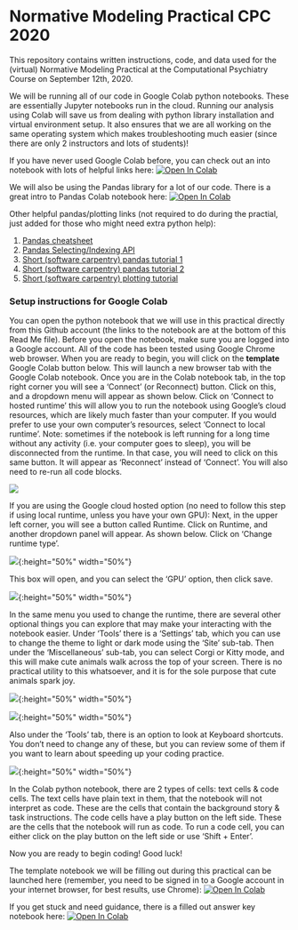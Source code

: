 # Normative Modeling Practical CPC 2020
This repository contains written instructions, code, and data used for the (virtual) Normative Modeling Practical at the Computational Psychiatry Course on September 12th, 2020.

We will be running all of our code in Google Colab python notebooks. 
These are essentially Jupyter notebooks run in the cloud. 
Running our analysis using Colab will save us from dealing with python library installation and virtual environment setup. 
It also ensures that we are all working on the same operating system which makes troubleshooting much easier (since there are only 2 instructors and lots of students)! 

If you have never used Google Colab before, you can check out an into notebook with lots of helpful links here: [![Open In Colab](https://colab.research.google.com/assets/colab-badge.svg)](https://colab.research.google.com/notebooks/intro.ipynb)

We will also be using the Pandas library for a lot of our code. There is a great intro to Pandas Colab notebook here: [![Open In Colab](https://colab.research.google.com/assets/colab-badge.svg)](https://colab.research.google.com/notebooks/mlcc/intro_to_pandas.ipynb)

Other helpful pandas/plotting links (not required to do during the practial, just added for those who might need extra python help):
1. [Pandas cheatsheet](https://pandas.pydata.org/Pandas_Cheat_Sheet.pdf)
2. [Pandas Selecting/Indexing API](https://pandas.pydata.org/pandas-docs/stable/user_guide/indexing.html)
3. [Short (software carpentry) pandas tutorial 1](https://swcarpentry.github.io/python-novice-gapminder/07-reading-tabular/index.html)
4. [Short (software carpentry) pandas tutorial 2](https://swcarpentry.github.io/python-novice-gapminder/08-data-frames/index.html)
5. [Short (software carpentry) plotting tutorial](https://swcarpentry.github.io/python-novice-gapminder/09-plotting/index.html)

### Setup instructions for Google Colab
You can open the python notebook that we will use in this practical directly from this Github account (the links to the notebook are at the bottom of this Read Me file). Before you open the notebook, make sure you are logged into a Google account. All of the code has been tested using Google Chrome web browser. When you are ready to begin, you will click on the **template** Google Colab button below. This will launch a new browser tab with the Google Colab notebook. 
Once you are in the Colab notebook tab, in the top right corner you will see a ‘Connect’ (or Reconnect) button. Click on this, and a dropdown menu will appear as shown below. Click on ‘Connect to hosted runtime’ this will allow you to run the notebook using Google’s cloud resources, which are likely much faster than your computer. If you would prefer to use your own computer’s resources, select ‘Connect to local runtime’. 
Note: sometimes if the notebook is left running for a long time without any activity (i.e. your computer goes to sleep), you will be disconnected from the runtime. In that case, you will need to click on this same button. It will appear as ‘Reconnect’ instead of ‘Connect’. You will also need to  re-run all code blocks. 

![](presentation/Runtime1.png)

If you are using the Google cloud hosted option (no need to follow this step if using local runtime, unless you have your own GPU): 
Next, in the upper left corner, you will see a button called Runtime. Click on Runtime, and another dropdown panel will appear. As shown below. Click on ‘Change runtime type’.

![](presentation/Runtime2.png){:height="50%" width="50%"}

This box will open, and you can select the ‘GPU’ option, then click save. 

![](presentation/GPU.png){:height="50%" width="50%"}

In the same menu you used to change the runtime, there are several other optional things you can explore that may make your interacting with the notebook easier. Under ‘Tools’ there is a ‘Settings’ tab, which you can use to change the theme to light or dark mode using the ‘Site’ sub-tab. Then under the ‘Miscellaneous’ sub-tab, you can select Corgi or Kitty mode, and this will make cute animals walk across the top of your screen. There is no practical utility to this whatsoever, and it is for the sole purpose that cute animals spark joy. 

![](presentation/settings1.png){:height="50%" width="50%"}

![](presentation/settings2.png){:height="50%" width="50%"}

Also under the ‘Tools’ tab, there is an option to look at Keyboard shortcuts. You don’t need to change any of these, but you can review some of them if you want to learn about speeding up your coding practice. 

![](presentation/keyboard_pref.png){:height="50%" width="50%"}

In the Colab python notebook, there are 2 types of cells: text cells & code cells. The text cells have plain text in them, that the notebook will not interpret as code. These are the cells that contain the background story & task instructions. The code cells have a play button on the left side. These are the cells that the notebook will run as code. To run a code cell, you can either click on the play button on the left side or use ‘Shift + Enter’. 
 
Now you are ready to begin coding! Good luck! 

The template notebook we will be filling out during this practical can be launched here (remember, you need to be signed in to a Google account in your internet browser, for best results, use Chrome): [![Open In Colab](https://colab.research.google.com/assets/colab-badge.svg)](https://colab.research.google.com/github/saigerutherford/CPC_2020/blob/master/tasks/instructions_cpc_machinelearning.ipynb)

If you get stuck and need guidance, there is a filled out answer key notebook here: [![Open In Colab](https://colab.research.google.com/assets/colab-badge.svg)](https://colab.research.google.com/github/saigerutherford/CPC_2020/blob/master/tasks_key/cpc_normative_modeling_key.ipynb)

